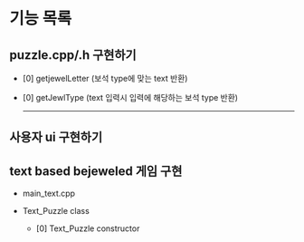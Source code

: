 # 기능 목록

## puzzle.cpp/.h 구현하기

  + [0] getjewelLetter (보석 type에 맞는 text 반환) 
  + [0] getJewlType (text 입력시 입력에 해당하는 보석 type 반환)


	--------------------------------------------------------------------------------------

## 사용자 ui 구현하기
## text based bejeweled 게임 구현

- main_text.cpp
- Text_Puzzle class

  + [0] Text_Puzzle constructor 
